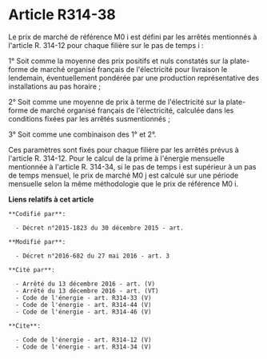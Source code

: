 # Article R314-38

Le prix de marché de référence M0 i est défini par les arrêtés mentionnés à l'article R. 314-12 pour chaque filière sur le
pas de temps i : 

1° Soit comme la moyenne des prix positifs et nuls constatés sur la plate-forme de marché organisé français de l'électricité
pour livraison le lendemain, éventuellement pondérée par une production représentative des installations au pas horaire ; 

2° Soit comme une moyenne de prix à terme de l'électricité sur la plate-forme de marché organisé français de l'électricité,
calculée dans les conditions fixées par les arrêtés susmentionnés ; 

3° Soit comme une combinaison des 1° et 2°. 

Ces paramètres sont fixés pour chaque filière par les arrêtés prévus à l'article R. 314-12. Pour le calcul de la prime à
l'énergie mensuelle mentionnée à l'article R. 314-34, si le pas de temps i est supérieur à un pas de temps mensuel, le prix
de marché M0 j est calculé sur une période mensuelle selon la même méthodologie que le prix de référence M0 i.

**Liens relatifs à cet article**

	**Codifié par**:

	  - Décret n°2015-1823 du 30 décembre 2015 - art.

	**Modifié par**:

	  - Décret n°2016-682 du 27 mai 2016 - art. 3

	**Cité par**:

	  - Arrêté du 13 décembre 2016 - art. (V)
	  - Arrêté du 13 décembre 2016 - art. (VT)
	  - Code de l'énergie - art. R314-33 (V)
	  - Code de l'énergie - art. R314-44 (V)
	  - Code de l'énergie - art. R314-46 (V)

	**Cite**:

	  - Code de l'énergie - art. R314-12 (V)
	  - Code de l'énergie - art. R314-34 (V)
